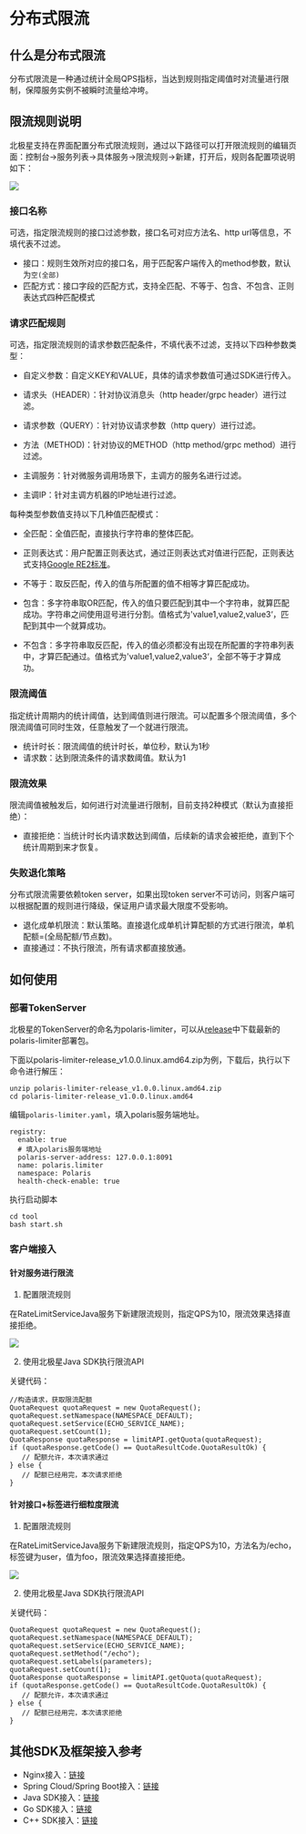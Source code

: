 # 分布式限流

## 什么是分布式限流

分布式限流是一种通过统计全局QPS指标，当达到规则指定阈值时对流量进行限制，保障服务实例不被瞬时流量给冲垮。

## 限流规则说明

北极星支持在界面配置分布式限流规则，通过以下路径可以打开限流规则的编辑页面：控制台->服务列表->具体服务->限流规则->新建，打开后，规则各配置项说明如下：

![](图片/分布式限流/新建分布式限流规则.png)

### 接口名称

可选，指定限流规则的接口过滤参数，接口名可对应方法名、http url等信息，不填代表不过滤。

- 接口：规则生效所对应的接口名，用于匹配客户端传入的method参数，默认为```空(全部)```
- 匹配方式：接口字段的匹配方式，支持全匹配、不等于、包含、不包含、正则表达式四种匹配模式

### 请求匹配规则

可选，指定限流规则的请求参数匹配条件，不填代表不过滤，支持以下四种参数类型：

- 自定义参数：自定义KEY和VALUE，具体的请求参数值可通过SDK进行传入。

- 请求头（HEADER）：针对协议消息头（http header/grpc  header）进行过滤。

- 请求参数（QUERY）：针对协议请求参数（http query）进行过滤。

- 方法（METHOD)：针对协议的METHOD（http method/grpc method）进行过滤。

- 主调服务：针对微服务调用场景下，主调方的服务名进行过滤。

- 主调IP：针对主调方机器的IP地址进行过滤。

每种类型参数值支持以下几种值匹配模式：

- 全匹配：全值匹配，直接执行字符串的整体匹配。

- 正则表达式：用户配置正则表达式，通过正则表达式对值进行匹配，正则表达式支持[Google RE2标准](https://github.com/google/re2/wiki/Syntax)。

- 不等于：取反匹配，传入的值与所配置的值不相等才算匹配成功。

- 包含：多字符串取OR匹配，传入的值只要匹配到其中一个字符串，就算匹配成功。字符串之间使用逗号进行分割。值格式为'value1,value2,value3‘，匹配到其中一个就算成功。

- 不包含：多字符串取反匹配，传入的值必须都没有出现在所配置的字符串列表中，才算匹配通过。值格式为'value1,value2,value3‘，全部不等于才算成功。

### 限流阈值

指定统计周期内的统计阈值，达到阈值则进行限流。可以配置多个限流阈值，多个限流阈值可同时生效，任意触发了一个就进行限流。

- 统计时长：限流阈值的统计时长，单位秒，默认为1秒
- 请求数：达到限流条件的请求数阈值。默认为1

### 限流效果

限流阈值被触发后，如何进行对流量进行限制，目前支持2种模式（默认为直接拒绝）：

- 直接拒绝：当统计时长内请求数达到阈值，后续新的请求会被拒绝，直到下个统计周期到来才恢复。

### 失败退化策略

分布式限流需要依赖token server，如果出现token server不可访问，则客户端可以根据配置的规则进行降级，保证用户请求最大限度不受影响。

- 退化成单机限流：默认策略。直接退化成单机计算配额的方式进行限流，单机配额=(全局配额/节点数)。
- 直接通过：不执行限流，所有请求都直接放通。

## 如何使用

### 部署TokenServer

北极星的TokenServer的命名为polaris-limiter，可以从[release](https://github.com/polarismesh/polaris-limiter/releases)中下载最新的polaris-limiter部署包。

下面以polaris-limiter-release_v1.0.0.linux.amd64.zip为例，下载后，执行以下命令进行解压：

```
unzip polaris-limiter-release_v1.0.0.linux.amd64.zip
cd polaris-limiter-release_v1.0.0.linux.amd64
```

编辑```polaris-limiter.yaml```，填入polaris服务端地址。

```
registry:
  enable: true
  # 填入polaris服务端地址
  polaris-server-address: 127.0.0.1:8091
  name: polaris.limiter
  namespace: Polaris
  health-check-enable: true
```

执行启动脚本

```
cd tool
bash start.sh
```

### 客户端接入

#### 针对服务进行限流

1. 配置限流规则

在RateLimitServiceJava服务下新建限流规则，指定QPS为10，限流效果选择直接拒绝。

![](图片/分布式限流/服务级分布式限流.png)

2. 使用北极星Java SDK执行限流API

关键代码：

```
//构造请求，获取限流配额
QuotaRequest quotaRequest = new QuotaRequest();
quotaRequest.setNamespace(NAMESPACE_DEFAULT);
quotaRequest.setService(ECHO_SERVICE_NAME);
quotaRequest.setCount(1);
QuotaResponse quotaResponse = limitAPI.getQuota(quotaRequest);
if (quotaResponse.getCode() == QuotaResultCode.QuotaResultOk) {
   // 配额允许，本次请求通过
} else {
   // 配额已经用完，本次请求拒绝
}
```

#### 针对接口+标签进行细粒度限流

1. 配置限流规则

在RateLimitServiceJava服务下新建限流规则，指定QPS为10，方法名为/echo，标签键为user，值为foo，限流效果选择直接拒绝。

![](图片/分布式限流/标签级分布式限流.png)

2. 使用北极星Java SDK执行限流API

关键代码：

```
QuotaRequest quotaRequest = new QuotaRequest();
quotaRequest.setNamespace(NAMESPACE_DEFAULT);
quotaRequest.setService(ECHO_SERVICE_NAME);
quotaRequest.setMethod("/echo");
quotaRequest.setLabels(parameters);
quotaRequest.setCount(1);
QuotaResponse quotaResponse = limitAPI.getQuota(quotaRequest);
if (quotaResponse.getCode() == QuotaResultCode.QuotaResultOk) {
   // 配额允许，本次请求通过
} else {
   // 配额已经用完，本次请求拒绝
}
```

## 其他SDK及框架接入参考

- Nginx接入：[链接](https://github.com/polarismesh/nginx-gateway)
- Spring Cloud/Spring Boot接入：[链接](https://github.com/Tencent/spring-cloud-tencent/wiki/Spring-Cloud-Tencent-Rate-Limit-%E4%BD%BF%E7%94%A8%E6%96%87%E6%A1%A3)
- Java SDK接入：[链接](https://github.com/polarismesh/polaris-java/tree/main/polaris-examples/ratelimit-example/global-limiter-example)
- Go SDK接入：[链接](https://github.com/polarismesh/polaris-go/tree/main/examples/ratelimit)
- C++ SDK接入：[链接](https://github.com/polarismesh/polaris-cpp/tree/main/examples/rate_limit)
